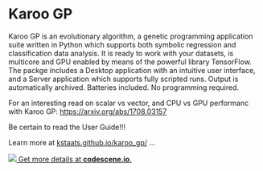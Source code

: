 # Karoo GP

Karoo GP is an evolutionary algorithm, a genetic programming application suite written in Python which supports both 
symbolic regression and classification data analysis. It is ready to work with your datasets, is multicore and GPU 
enabled by means of the powerful library TensorFlow. The packge includes a Desktop application with an intuitive user
interface, and a Server application which supports fully scripted runs. Output is automatically archived. Batteries 
included. No programming required.

For an interesting read on scalar vs vector, and CPU vs GPU performanc with Karoo GP:
https://arxiv.org/abs/1708.03157

Be certain to read the User Guide!!!

Learn more at <a href="http://kstaats.github.io/karoo_gp/">kstaats.github.io/karoo_gp/</a> ...

[![](https://codescene.io/projects/3716/status.svg) Get more details at **codescene.io**.](https://codescene.io/projects/3716/jobs/latest-successful/results)

